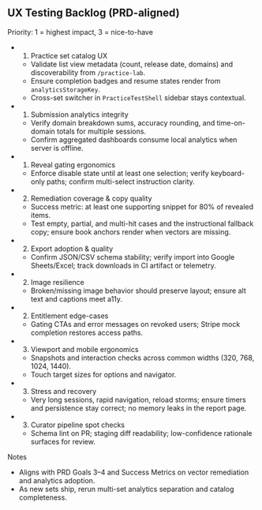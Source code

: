## UX Testing Backlog (PRD-aligned)

Priority: 1 = highest impact, 3 = nice-to-have

- 1. Practice set catalog UX
  - Validate list view metadata (count, release date, domains) and discoverability from `/practice-lab`.
  - Ensure completion badges and resume states render from `analyticsStorageKey`.
  - Cross-set switcher in `PracticeTestShell` sidebar stays contextual.

- 1. Submission analytics integrity
  - Verify domain breakdown sums, accuracy rounding, and time-on-domain totals for multiple sessions.
  - Confirm aggregated dashboards consume local analytics when server is offline.

- 1. Reveal gating ergonomics
  - Enforce disable state until at least one selection; verify keyboard-only paths; confirm multi-select instruction clarity.

- 2. Remediation coverage & copy quality
  - Success metric: at least one supporting snippet for 80% of revealed items.
  - Test empty, partial, and multi-hit cases and the instructional fallback copy; ensure book anchors render when vectors are missing.

- 2. Export adoption & quality
  - Confirm JSON/CSV schema stability; verify import into Google Sheets/Excel; track downloads in CI artifact or telemetry.

- 2. Image resilience
  - Broken/missing image behavior should preserve layout; ensure alt text and captions meet a11y.

- 2. Entitlement edge-cases
  - Gating CTAs and error messages on revoked users; Stripe mock completion restores access paths.

- 3. Viewport and mobile ergonomics
  - Snapshots and interaction checks across common widths (320, 768, 1024, 1440).
  - Touch target sizes for options and navigator.

- 3. Stress and recovery
  - Very long sessions, rapid navigation, reload storms; ensure timers and persistence stay correct; no memory leaks in the report page.

- 3. Curator pipeline spot checks
  - Schema lint on PR; staging diff readability; low-confidence rationale surfaces for review.

Notes
- Aligns with PRD Goals 3–4 and Success Metrics on vector remediation and analytics adoption.
- As new sets ship, rerun multi-set analytics separation and catalog completeness.
